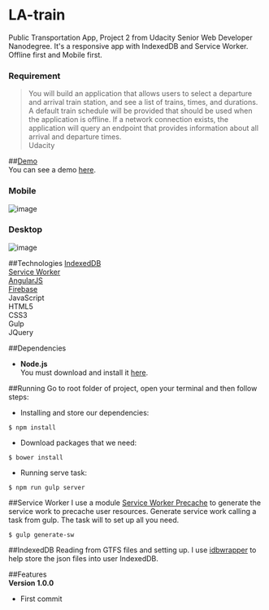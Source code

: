 # LA-train
Public Transportation App, Project 2 from Udacity Senior Web Developer Nanodegree. It's a responsive app with IndexedDB and Service Worker. Offline first and Mobile first.  
### Requirement  
> You will build an application that allows users to select a departure and arrival train station, and see a list of trains, times, and durations. A default train schedule will be provided that should be used when the application is offline. If a network connection exists, the application will query an endpoint that provides information about all arrival and departure times.  
> Udacity

##[Demo](https://udacitytwo.firebaseapp.com/#/dashboard)  
You can see a demo [here](https://udacitytwo.firebaseapp.com/#/dashboard).  

### Mobile  
![image](https://raw.githubusercontent.com/mortoni/LA-train/master/app/images/demo1.png)  
### Desktop  
![image](https://raw.githubusercontent.com/mortoni/LA-train/master/app/images/demo2.png)  

##Technologies
[IndexedDB](https://developer.mozilla.org/en/docs/Web/API/IndexedDB_API)  
[Service Worker](https://developer.mozilla.org/en-US/docs/Web/API/Service_Worker_API)  
[AngularJS](https://angularjs.org/)  
[Firebase](https://www.firebase.com/)  
JavaScript  
HTML5  
CSS3  
Gulp  
JQuery  

##Dependencies
- **Node.js**  
You must download and install it [here](https://nodejs.org/en/).  

##Running
Go to root folder of project, open your terminal and then follow steps:  

- Installing and store our dependencies:
```{r, engine='bash', count_lines}
$ npm install
```

- Download packages that we need:  
```{r, engine='bash', count_lines}
$ bower install
```

- Running serve task:  
```{r, engine='bash', count_lines}
$ npm run gulp server
```

##Service Worker
I use a module [Service Worker Precache](https://github.com/GoogleChrome/sw-precache) to generate the service work to precache user resources. Generate service work calling a task from gulp. The task will to set up all you need.  
```{r, engine='bash', count_lines}
$ gulp generate-sw
```

##IndexedDB
  Reading from GTFS files and setting up. I use [idbwrapper](https://github.com/jensarps/IDBWrapper) to help store the json files into user IndexedDB.  

##Features  
**Version 1.0.0**  
- First commit
